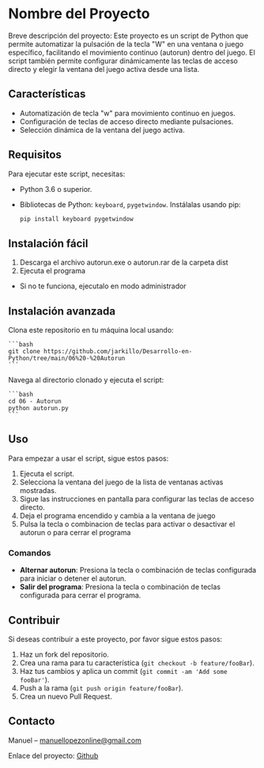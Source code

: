 # Nombre del Proyecto

Breve descripción del proyecto: Este proyecto es un script de Python que permite automatizar la pulsación de la tecla "W" en una ventana o juego específico, facilitando el movimiento continuo (autorun) dentro del juego. El script también permite configurar dinámicamente las teclas de acceso directo y elegir la ventana del juego activa desde una lista.

## Características

- Automatización de tecla "w" para movimiento continuo en juegos.
- Configuración de teclas de acceso directo mediante pulsaciones.
- Selección dinámica de la ventana del juego activa.

## Requisitos

Para ejecutar este script, necesitas:
- Python 3.6 o superior.
- Bibliotecas de Python: `keyboard`, `pygetwindow`. Instálalas usando pip:

    ```bash
    pip install keyboard pygetwindow
    ```

## Instalación fácil

1. Descarga el archivo autorun.exe o autorun.rar de la carpeta dist
2. Ejecuta el programa

* Si no te funciona, ejecutalo en modo administrador

## Instalación avanzada

Clona este repositorio en tu máquina local usando:

    ```bash
    git clone https://github.com/jarkillo/Desarrollo-en-Python/tree/main/06%20-%20Autorun
    ```

Navega al directorio clonado y ejecuta el script:

    ```bash
    cd 06 - Autorun
    python autorun.py
    ```

## Uso

Para empezar a usar el script, sigue estos pasos:

1. Ejecuta el script.
2. Selecciona la ventana del juego de la lista de ventanas activas mostradas.
3. Sigue las instrucciones en pantalla para configurar las teclas de acceso directo.
4. Deja el programa encendido y cambia a la ventana de juego
5. Pulsa la tecla o combinacion de teclas para activar o desactivar el autorun o para cerrar el programa


### Comandos

- **Alternar autorun**: Presiona la tecla o combinación de teclas configurada para iniciar o detener el autorun.
- **Salir del programa**: Presiona la tecla o combinación de teclas configurada para cerrar el programa.

## Contribuir

Si deseas contribuir a este proyecto, por favor sigue estos pasos:

1. Haz un fork del repositorio.
2. Crea una rama para tu característica (`git checkout -b feature/fooBar`).
3. Haz tus cambios y aplica un commit (`git commit -am 'Add some fooBar'`).
4. Push a la rama (`git push origin feature/fooBar`).
5. Crea un nuevo Pull Request.


## Contacto

Manuel – manuellopezonline@gmail.com

Enlace del proyecto: [Github](https://github.com/jarkillo/Desarrollo-en-Python/tree/main/06%20-%20Autorun)
